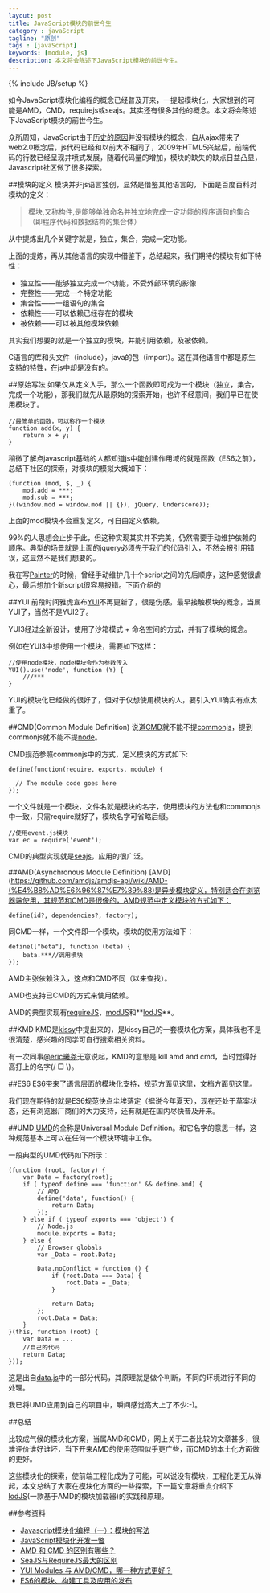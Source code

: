 ```yaml
---
layout: post
title: JavaScript模块的前世今生
category : javaScript
tagline: "原创"
tags : [javaScript]
keywords: [module, js]
description: 本文将会陈述下JavaScript模块的前世今生。
---
```

{% include JB/setup %}

如今JavaScript模块化编程的概念已经普及开来，一提起模块化，大家想到的可能是AMD，CMD，requirejs或seajs。其实还有很多其他的概念。本文将会陈述下JavaScript模块的前世今生。

众所周知，JavaScript由于[历史的原因](http://yanhaijing.com/javascript/2013/06/22/javascript-designing-a-language-in-10-days/)并没有模块的概念，自从ajax带来了web2.0概念后，js代码已经和以前大不相同了，2009年HTML5兴起后，前端代码的行数已经呈现井喷式发展，随着代码量的增加，模块的缺失的缺点日益凸显，Javascript社区做了很多探索。

##模块的定义
模块并非js语言独创，显然是借鉴其他语言的，下面是百度百科对模块的定义：

> 模块,又称构件,是能够单独命名并独立地完成一定功能的程序语句的集合（即程序代码和数据结构的集合体）

从中提炼出几个关键字就是，独立，集合，完成一定功能。

上面的提炼，再从其他语言的实现中借鉴下，总结起来，我们期待的模块有如下特性：

- 独立性——能够独立完成一个功能，不受外部环境的影像
- 完整性——完成一个特定功能
- 集合性——一组语句的集合
- 依赖性——可以依赖已经存在的模块
- 被依赖——可以被其他模块依赖

其实我们想要的就是一个独立的模块，并能引用依赖，及被依赖。

C语言的库和头文件（include），java的包（import）。这在其他语言中都是原生支持的特性，在js中却是没有的。

##原始写法
如果仅从定义入手，那么一个函数即可成为一个模块（独立，集合，完成一个功能），那我们就先从最原始的探索开始，也许不经意间，我们早已在使用模块了。
	
	//最简单的函数，可以称作一个模块
	function add(x, y) {
		return x + y;
	}

稍微了解点javascript基础的人都知道js中能创建作用域的就是函数（ES6之前），总结下社区的探索，对模块的模拟大概如下：

	(function (mod, $, _) {
		mod.add = ***;
		mod.sub = ***;
	}((window.mod = window.mod || {}), jQuery, Underscore));

上面的mod模块不会重复定义，可自由定义依赖。

99%的人思想会止步于此，但这种实现其实并不完美，仍然需要手动维护依赖的顺序。典型的场景就是上面的jquery必须先于我们的代码引入，不然会报引用错误，这显然不是我们想要的。

我在写[Painter](http://yanhaijing.com/Painter/)的时候，曾经手动维护几十个script之间的先后顺序，这种感觉很虐心，最后想加个新script很容易报错。下面介绍的

##YUI
前段时间雅虎宣布[YUI](http://yuilibrary.com/)不再更新了，很是伤感，最早接触模块的概念，当属YUI了，当然不是YUI2了。

YUI3经过全新设计，使用了沙箱模式 + 命名空间的方式，并有了模块的概念。

例如在YUI3中想使用一个模块，需要如下这样：
	
	//使用node模块，node模块会作为参数传入
	YUI().use('node', function (Y) {
		///***
	}

YUI的模块化已经做的很好了，但对于仅想使用模块的人，要引入YUI确实有点太重了。

##CMD(Common Module Definition)
说道[CMD](https://github.com/cmdjs/specification)就不能不提[commonjs](http://wiki.commonjs.org/wiki/CommonJS)，提到commonjs就不能不提[node](http://nodejs.org/)。

CMD规范参照commonjs中的方式，定义模块的方式如下:

	define(function(require, exports, module) {

	  // The module code goes here
	});

一个文件就是一个模块，文件名就是模块的名字，使用模块的方法也和commonjs中一致，只需require就好了，模块名字可省略后缀。
	
	//使用event.js模块
	var ec = require('event');

CMD的典型实现就是[seajs](http://seajs.org)，应用的很广泛。

##AMD(Asynchronous Module Definition)
[AMD](https://github.com/amdjs/amdjs-api/wiki/AMD-(%E4%B8%AD%E6%96%87%E7%89%88)是异步模块定义，特别适合在浏览器端使用，其规范和CMD是很像的，AMD规范中定义模块的方式如下：

	define(id?, dependencies?, factory);

同CMD一样，一个文件即一个模块，模块的使用方法如下：

	define(["beta"], function (beta) {
    	bata.***//调用模块
    });

AMD主张依赖注入，这点和CMD不同（以来查找）。

AMD也支持已CMD的方式来使用依赖。

AMD的典型实现有[requireJS](http://requirejs.org/)，[modJS](https://github.com/fex-team/mod)和**[lodJS](https://github.com/yanhaijing/lodjs)**。

##KMD
KMD是[kissy](http://docs.kissyui.com/1.4/docs/html/tutorials/kissy/loader/index.html)中提出来的，是kissy自己的一套模块化方案，具体我也不是很清楚，感兴趣的同学可自行搜索相关资料。

有一次同事[@eric曦尧](http://weibo.com/u/1835760415)无意说起，KMD的意思是 kill amd and cmd，当时觉得好高打上的名字(/ □ \\)。

##ES6
[ES6](http://yanhaijing.com/es5/)带来了语言层面的模块化支持，规范方面见[这里](https://people.mozilla.org/~jorendorff/es6-draft.html#sec-module-namespace-exotic-objects)，文档方面见[这里](http://es6.ruanyifeng.com/#docs/class)。

我们现在期待的就是ES6规范快点尘埃落定（据说今年夏天），现在还处于草案状态，还有浏览器厂商们的大力支持，还有就是在国内尽快普及开来。

##UMD
[UMD](https://github.com/umdjs/umd)的全称是Universal Module Definition。和它名字的意思一样，这种规范基本上可以在任何一个模块环境中工作。

一段典型的UMD代码如下所示：
	
	(function (root, factory) {
	    var Data = factory(root);
	    if ( typeof define === 'function' && define.amd) {
	        // AMD
	        define('data', function() {
	            return Data;
	        });
	    } else if ( typeof exports === 'object') {
	        // Node.js
	        module.exports = Data;
	    } else {
	        // Browser globals
	        var _Data = root.Data;
	        
	        Data.noConflict = function () {
	            if (root.Data === Data) {
	                root.Data = _Data;
	            }
	            
	            return Data;
	        };
	        root.Data = Data;
	    }
	}(this, function (root) {
		var Data = ...
		//自己的代码
		return Data;
	}));

这是出自[data.js](https://github.com/yanhaijing/data.js)中的一部分代码，其原理就是做个判断，不同的环境进行不同的处理。

我已将UMD应用到自己的项目中，瞬间感觉高大上了不少:-)。

##总结

比较成气候的模块化方案，当属AMD和CMD，网上关于二者比较的文章甚多，很难评价谁好谁坏，当下开来AMD的使用范围似乎更广些，而CMD的本土化方面做的更好。

这些模块化的探索，使前端工程化成为了可能，可以说没有模块，工程化更无从弹起，本文总结了大家在模块化方面的一些探索，下一篇文章将重点介绍下[lodJS](https://github.com/yanhaijing/lodjs)(一款基于AMD的模块加载器)的实践和原理。

##参考资料
- [Javascript模块化编程（一）：模块的写法](http://www.ruanyifeng.com/blog/2012/10/javascript_module.html)
- [JavaScript模块化开发一瞥](http://www.ituring.com.cn/article/1091)
- [AMD 和 CMD 的区别有哪些？](http://www.zhihu.com/question/20351507/answer/14859415)
- [SeaJS与RequireJS最大的区别](http://www.douban.com/note/283566440/)
- [YUI Modules 与 AMD/CMD，哪一种方式更好？](http://www.zhihu.com/question/21347409)
- [ES6的模块、构建工具及应用的发布](http://zhuanlan.zhihu.com/FrontendMagazine/19569085)




